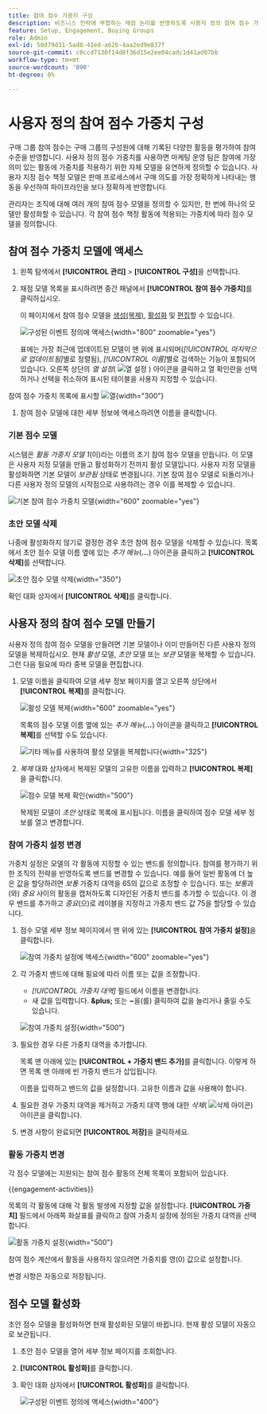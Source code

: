 ```yaml
---
title: 참여 점수 가중치 구성
description: 비즈니스 전략에 부합하는 채점 논리를 반영하도록 사용자 정의 참여 점수 가중치를 구성하는 방법에 대해 알아봅니다.
feature: Setup, Engagement, Buying Groups
role: Admin
exl-id: 50d79d31-5ad8-41ed-a62b-4aa2ed9e837f
source-git-commit: c0ccd7130f14d8f36d15e2ee04cadc1d41ad07bb
workflow-type: tm+mt
source-wordcount: '890'
ht-degree: 0%

---
```


# 사용자 정의 참여 점수 가중치 구성

구매 그룹 참여 점수는 구매 그룹의 구성원에 대해 기록된 다양한 활동을 평가하여 참여 수준을 반영합니다. 사용자 정의 점수 가중치를 사용하면 마케팅 운영 팀은 참여에 가장 의미 있는 활동에 가중치를 적용하기 위한 자체 모델을 유연하게 정의할 수 있습니다. 사용자 지정 점수 책정 모델은 판매 프로세스에서 구매 의도를 가장 정확하게 나타내는 행동을 우선하여 파이프라인을 보다 정확하게 반영합니다.

관리자는 조직에 대해 여러 개의 참여 점수 모델을 정의할 수 있지만, 한 번에 하나의 모델만 활성화할 수 있습니다. 각 참여 점수 책정 활동에 적용되는 가중치에 따라 점수 모델을 정의합니다.

## 참여 점수 가중치 모델에 액세스

1. 왼쪽 탐색에서 **[!UICONTROL 관리]** > **[!UICONTROL 구성]**&#x200B;을 선택합니다.

1. 채점 모델 목록을 표시하려면 중간 패널에서 **[!UICONTROL 참여 점수 가중치]**&#x200B;를 클릭하십시오.

   이 페이지에서 참여 점수 모델을 [생성(복제)](#create-an-engagement-score-model), [활성화](#activate-a-score-model) 및 [편집](#change-the-engagement-weighting-settings)할 수 있습니다.

   ![구성된 이벤트 정의에 액세스](./assets/configuration-engagement-scoring-list.png){width="800" zoomable="yes"}

   표에는 가장 최근에 업데이트된 모델이 맨 위에 표시되며(_[!UICONTROL 마지막으로 업데이트됨]_&#x200B;별로 정렬됨), _[!UICONTROL 이름]_&#x200B;별로 검색하는 기능이 포함되어 있습니다. 오른쪽 상단의 _열 설정_( ![열 설정](../assets/do-not-localize/icon-column-settings.svg) ) 아이콘을 클릭하고 열 확인란을 선택하거나 선택을 취소하여 표시된 테이블을 사용자 지정할 수 있습니다.

참여 점수 가중치 목록에 표시할 ![열](./assets/configuration-engagement-scoring-list-columns.png){width="300"}

1. 참여 점수 모델에 대한 세부 정보에 액세스하려면 이름을 클릭합니다.

### 기본 점수 모델

시스템은 _활동 가중치 모델 1_(이)라는 이름의 초기 참여 점수 모델을 만듭니다. 이 모델은 사용자 지정 모델을 만들고 활성화하기 전까지 활성 모델입니다. 사용자 지정 모델을 활성화하면 기본 모델이 _보관됨_ 상태로 변경됩니다. 기본 참여 점수 모델로 되돌리거나 다른 사용자 정의 모델의 시작점으로 사용하려는 경우 이를 복제할 수 있습니다.

![기본 참여 점수 가중치 모델](./assets/configuration-engagement-scoring-model-default.png){width="600" zoomable="yes"}

### 초안 모델 삭제

나중에 활성화하지 않기로 결정한 경우 초안 참여 점수 모델을 삭제할 수 있습니다. 목록에서 초안 점수 모델 이름 옆에 있는 _추가 메뉴_(***...***) 아이콘을 클릭하고 **[!UICONTROL 삭제]**&#x200B;를 선택합니다.

![초안 점수 모델 삭제](./assets/configuration-engagement-scoring-model-more-delete.png){width="350"}

확인 대화 상자에서 **[!UICONTROL 삭제]**&#x200B;를 클릭합니다.

## 사용자 정의 참여 점수 모델 만들기

사용자 정의 참여 점수 모델을 만들려면 기본 모델이나 이미 만들어진 다른 사용자 정의 모델을 복제하십시오. 현재 _활성_ 모델, _초안_ 모델 또는 _보관_ 모델을 복제할 수 있습니다. 그런 다음 필요에 따라 중복 모델을 편집합니다.

1. 모델 이름을 클릭하여 모델 세부 정보 페이지를 열고 오른쪽 상단에서 **[!UICONTROL 복제]**&#x200B;를 클릭합니다.

   ![활성 모델 복제](./assets/configuration-engagement-scoring-model-duplicate.png){width="600" zoomable="yes"}

   목록의 점수 모델 이름 옆에 있는 _추가 메뉴_(***...***) 아이콘을 클릭하고 **[!UICONTROL 복제]**&#x200B;를 선택할 수도 있습니다.

   ![기타 메뉴를 사용하여 활성 모델을 복제합니다](./assets/configuration-engagement-scoring-model-more-duplicate.png){width="325"}

1. _복제_ 대화 상자에서 복제된 모델의 고유한 이름을 입력하고 **[!UICONTROL 복제]**&#x200B;을 클릭합니다.

   ![점수 모델 복제 확인](./assets/configuration-engagement-scoring-model-duplicate-dialog.png){width="500"}

   복제된 모델이 _초안_ 상태로 목록에 표시됩니다. 이름을 클릭하여 점수 모델 세부 정보를 열고 변경합니다.

### 참여 가중치 설정 변경

가중치 설정은 모델의 각 활동에 지정할 수 있는 밴드를 정의합니다. 참여를 평가하기 위한 조직의 전략을 반영하도록 밴드를 변경할 수 있습니다. 예를 들어 일반 활동에 더 높은 값을 할당하려면 _보통_ 가중치 대역을 65의 값으로 조정할 수 있습니다. 또는 _보통_&#x200B;과(와) _중요_ 사이의 활동을 캡처하도록 디자인된 가중치 밴드를 추가할 수 있습니다. 이 경우 밴드를 추가하고 _중요_(으)로 레이블을 지정하고 가중치 밴드 값 75을 할당할 수 있습니다.

1. 점수 모델 세부 정보 페이지에서 맨 위에 있는 **[!UICONTROL 참여 가중치 설정]**&#x200B;을 클릭합니다.

   ![참여 가중치 설정에 액세스](./assets/configuration-engagement-scoring-model-weight-settings-button.png){width="600" zoomable="yes"}

1. 각 가중치 밴드에 대해 필요에 따라 이름 또는 값을 조정합니다.

   * _[!UICONTROL 가중치 대역]_ 필드에서 이름을 변경합니다.
   * 새 값을 입력합니다. **&amp;plus;** 또는 **−**&#x200B;을(를) 클릭하여 값을 늘리거나 줄일 수도 있습니다.

   ![참여 가중치 설정](./assets/configuration-engagement-scoring-model-weight-settings.png){width="500"}

1. 필요한 경우 다른 가중치 대역을 추가합니다.

   목록 맨 아래에 있는 **[!UICONTROL + 가중치 밴드 추가]**&#x200B;를 클릭합니다. 이렇게 하면 목록 맨 아래에 빈 가중치 밴드가 삽입됩니다.

   이름을 입력하고 밴드의 값을 설정합니다. 고유한 이름과 값을 사용해야 합니다.

1. 필요한 경우 가중치 대역을 제거하고 가중치 대역 행에 대한 _삭제_( ![삭제 아이콘](../assets/do-not-localize/icon-delete-outline.svg)) 아이콘을 클릭합니다.

1. 변경 사항이 완료되면 **[!UICONTROL 저장]**&#x200B;을 클릭하세요.

### 활동 가중치 변경

각 점수 모델에는 지원되는 참여 점수 활동의 전체 목록이 포함되어 있습니다.

{{engagement-activities}}

목록의 각 활동에 대해 각 활동 발생에 지정할 값을 설정합니다. **[!UICONTROL 가중치]** 필드에서 아래쪽 화살표를 클릭하고 참여 가중치 설정에 정의된 가중치 대역을 선택합니다.

![활동 가중치 설정](./assets/configuration-engagement-scoring-model-set-activity-weighting.png){width="500"}

참여 점수 계산에서 활동을 사용하지 않으려면 가중치를 영(0) 값으로 설정합니다.

변경 사항은 자동으로 저장됩니다.

## 점수 모델 활성화

초안 점수 모델을 활성화하면 현재 활성화된 모델이 바뀝니다. 현재 활성 모델이 자동으로 보관됩니다.

1. 초안 점수 모델을 열어 세부 정보 페이지를 조회합니다.

1. **[!UICONTROL 활성화]**&#x200B;를 클릭합니다.

1. 확인 대화 상자에서 **[!UICONTROL 활성화]**&#x200B;를 클릭합니다.

   ![구성된 이벤트 정의에 액세스](./assets/configuration-engagement-scoring-activate-dialog.png){width="400"}
